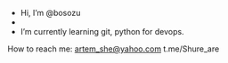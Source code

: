 - Hi, I’m @bosozu
- 
- I’m currently learning git, python for devops.

How to reach me:
  artem_she@yahoo.com
  t.me/Shure_are

<!---
bosozu/bosozu is a ✨ special ✨ repository because its `README.md` (this file) appears on your GitHub profile.
You can click the Preview link to take a look at your changes.
--->
